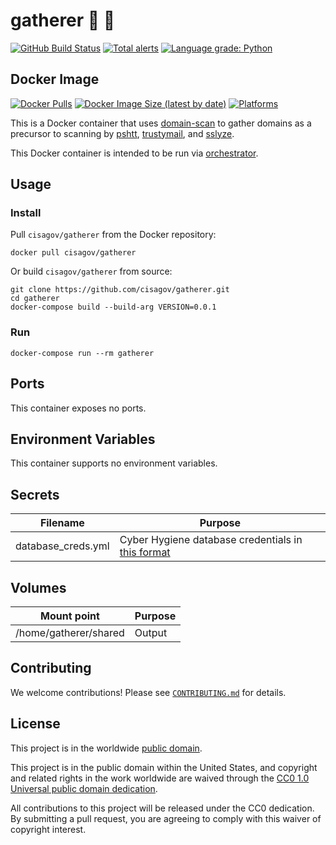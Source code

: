 # gatherer :notebook: :file_folder: #

[![GitHub Build Status](https://github.com/cisagov/gatherer/workflows/build/badge.svg)](https://github.com/cisagov/gatherer/actions)
[![Total alerts](https://img.shields.io/lgtm/alerts/g/cisagov/gatherer.svg?logo=lgtm&logoWidth=18)](https://lgtm.com/projects/g/cisagov/gatherer/alerts/)
[![Language grade: Python](https://img.shields.io/lgtm/grade/python/g/cisagov/gatherer.svg?logo=lgtm&logoWidth=18)](https://lgtm.com/projects/g/cisagov/gatherer/context:python)

## Docker Image ##

[![Docker Pulls](https://img.shields.io/docker/pulls/cisagov/gatherer)](https://hub.docker.com/r/cisagov/gatherer)
[![Docker Image Size (latest by date)](https://img.shields.io/docker/image-size/cisagov/gatherer)](https://hub.docker.com/r/cisagov/gatherer)
[![Platforms](https://img.shields.io/badge/platforms-amd64%20%7C%20arm%2Fv6%20%7C%20arm%2Fv7%20%7C%20arm64%20%7C%20ppc64le%20%7C%20s390x-blue)](https://hub.docker.com/r/cisagov/gatherer/tags)

This is a Docker container that uses
[domain-scan](https://github.com/18F/domain-scan) to gather domains as
a precursor to scanning by [pshtt](https://github.com/cisagov/pshtt),
[trustymail](https://github.com/cisagov/trustymail), and
[sslyze](https://github.com/nabla-c0d3/sslyze).

This Docker container is intended to be run via
[orchestrator](https://github.com/cisagov/orchestrator).

## Usage ##

### Install ###

Pull `cisagov/gatherer` from the Docker repository:

    docker pull cisagov/gatherer

Or build `cisagov/gatherer` from source:

    git clone https://github.com/cisagov/gatherer.git
    cd gatherer
    docker-compose build --build-arg VERSION=0.0.1

### Run ###

    docker-compose run --rm gatherer

## Ports ##

This container exposes no ports.

## Environment Variables ##

This container supports no environment variables.

## Secrets ##

| Filename      | Purpose              |
|---------------|----------------------|
| database_creds.yml | Cyber Hygiene database credentials in [this format](https://github.com/cisagov/mongo-db-from-config#usage) |

## Volumes ##

| Mount point | Purpose        |
|-------------|----------------|
| /home/gatherer/shared | Output |


## Contributing ##

We welcome contributions!  Please see [`CONTRIBUTING.md`](CONTRIBUTING.md) for
details.

## License ##

This project is in the worldwide [public domain](LICENSE).

This project is in the public domain within the United States, and
copyright and related rights in the work worldwide are waived through
the [CC0 1.0 Universal public domain
dedication](https://creativecommons.org/publicdomain/zero/1.0/).

All contributions to this project will be released under the CC0
dedication. By submitting a pull request, you are agreeing to comply
with this waiver of copyright interest.
